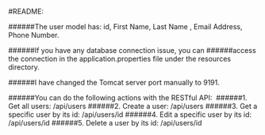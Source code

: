 #README:

######The user model has: id, First Name, Last Name , Email Address, Phone Number. 

######If you have any database connection issue, you can 
######access the connection in the application.properties file under the resources directory. 

######I have changed the Tomcat server port manually to 9191. 

######You can do the following actions with the RESTful API: 
######1. Get all users: /api/users
######2. Create a user: /api/users
######3. Get a specific user by its id: /api/users/id
######4. Edit a specific user by its id: /api/users/id
######5. Delete a user by its id: /api/users/id
